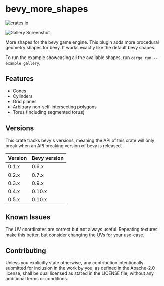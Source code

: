 # bevy_more_shapes
![crates.io](https://img.shields.io/crates/v/bevy_more_shapes.svg)

![Gallery Screenshot](https://github.com/redpandamonium/bevy_more_shapes/blob/b39f5efa481927e62c22ec8f8764ace1558f9644/assets/screenshots/screenshot.png)

More shapes for the bevy game engine. This plugin adds more procedural geometry shapes for bevy.
It works exactly like the default bevy shapes. 

To run the example showcasing all the available shapes, run `cargo run --example gallery`.

## Features

* Cones
* Cylinders
* Grid planes
* Arbitrary non-self-intersecting polygons
* Torus (Including segmented torus)

## Versions

This crate tracks bevy's versions, meaning the API of this crate will only break when an API breaking version of bevy is released.

| Version | Bevy version |
|---------|--------------|
| 0.1.x   | 0.6.x        |
| 0.2.x   | 0.7.x        |
| 0.3.x   | 0.9.x        |
| 0.4.x   | 0.10.x       |
| 0.5.x   | 0.10.x       |

## Known Issues

The UV coordinates are correct but not always useful. Repeating textures make this better, but consider changing the UVs for your use-case.

## Contributing

Unless you explicitly state otherwise, any contribution intentionally submitted for inclusion in the work by you, as defined in the Apache-2.0 license, shall be dual licensed as stated in the LICENSE file, without any additional terms or conditions.
